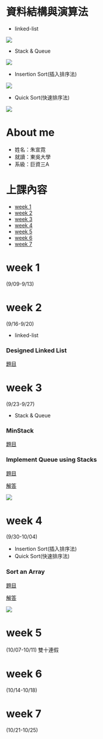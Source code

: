 # 資料結構與演算法
 * linked-list
  
  ![](/image/linked-list.png)
 
 * Stack & Queue
 
  ![](image/%20%20Stack%20&%20Queue%20.png)
  
 * Insertion Sort(插入排序法)
 
  ![](/image/Insertion%20Sort.png)
 
 * Quick Sort(快速排序法) 
 
  ![](image/Quick%20Sort.png)
 
# About me
 * 姓名：朱宣霓
 * 就讀：東吳大學
 * 系級：巨資三A

# 上課內容
- [week 1](#week-1)
- [week 2](#week-2)
- [week 3](#week-3)
- [week 4](#week-4)
- [week 5](#week-5)
- [week 6](#week-6)
- [week 7](#week-7)

# week 1 
(9/09-9/13)

# week 2 
(9/16-9/20)
* linked-list
### Designed Linked List  
[題目](https://leetcode.com/problems/design-linked-list/)

# week 3
(9/23-9/27)
* Stack & Queue
### MinStack 
[題目](https://leetcode.com/problems/min-stack/)

### Implement Queue using Stacks 
[題目](https://leetcode.com/problems/implement-queue-using-stacks/)

[解答](https://github.com/pignini/as/blob/master/code/Implement%20Queue%20using%20Stacks.py)

![](/image/Implement%20Queue%20using%20Stacks.png)

# week 4 
(9/30-10/04)
* Insertion Sort(插入排序法)
* Quick Sort(快速排序法)
### Sort an Array
[題目](https://leetcode.com/problems/sort-an-array/submissions/)

[解答](https://github.com/pignini/as/blob/master/code/Sort%20an%20Array.py)

![](/image/sort%20an%20array.png)

# week 5 
(10/07-10/11)
雙十連假

# week 6 
(10/14-10/18)

# week 7 
(10/21-10/25)
